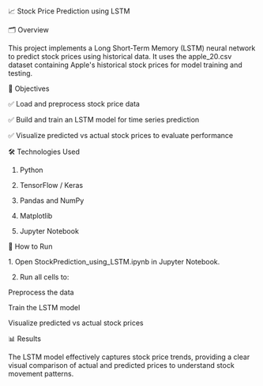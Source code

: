 📈 Stock Price Prediction using LSTM

🗂️ Overview

This project implements a Long Short-Term Memory (LSTM) neural network to predict stock prices using historical data. It uses the apple_20.csv dataset containing Apple's historical stock prices for model training and testing.

🎯 Objectives

✅ Load and preprocess stock price data

✅ Build and train an LSTM model for time series prediction

✅ Visualize predicted vs actual stock prices to evaluate performance

🛠️ Technologies Used

1. Python

2. TensorFlow / Keras

3. Pandas and NumPy

4. Matplotlib

5. Jupyter Notebook

🚀 How to Run

1️. Open StockPrediction_using_LSTM.ipynb in Jupyter Notebook.

2. Run all cells to:

Preprocess the data

Train the LSTM model

Visualize predicted vs actual stock prices

📊 Results

The LSTM model effectively captures stock price trends, providing a clear visual comparison of actual and predicted prices to understand stock movement patterns.

